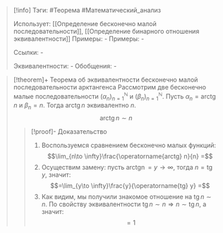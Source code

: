 > [!info]
> Тэги: #Теорема #Математический_анализ   
> 
> Использует: [[Определение бесконечно малой последовательности]], [[Определение бинарного отношения эквивалентности]]
> Примеры: *-*
> Примеры: *-*
> 
> Ссылки: *-*
> 
> Эквивалентности: *-*
> Обобщения: *-*

> [!theorem]+ Теорема об эквивалентности бесконечно малой последовательности арктангенса 
> Рассмотрим две бесконечно малые последовательности $(\alpha_n)_{n=1}^{\mathbb N}$ и $(\beta_n)_{n=1}^{\mathbb N}$. Пусть $\alpha_n = \operatorname{arctg} n$ и $\beta_n = n$. Тогда $\operatorname{arctg} n$ эквивалентно $n$.
> $$\operatorname{arctg} n \sim n$$
> > [!proof]- Доказательство
> > 1. Воспользуемся сравнением бесконечно малых функций: $$\lim_{n\to \infty}\frac{\operatorname{arctg} n}{n} =$$
> > 2. Осуществим замену: пусть $\operatorname{arctg n} = y \to \infty$, тогда $n = \operatorname{tg} y$, значит: $$=\lim_{y\to \infty}\frac{y}{\operatorname{tg} y} =$$
> > 3. Как видим, мы получили знакомое отношение на $\operatorname{tg} n \sim n$. По свойству эквивалентности $\operatorname{tg} n \sim n  \Rightarrow n \sim \operatorname{tg} n$, а значит: $$= 1$$

